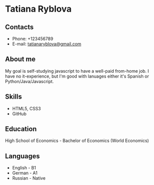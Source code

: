 # Tatiana Ryblova 

## Contacts
+ Phone: +123456789
+ E-mail: tatianaryblova@gmail.com
## About me
My goal is self-studying javascript to have a well-paid from-home job. I have no it-experience, but I'm good with lanuages either it's Spanish or Python/Java/Javascript.
## Skills
+ HTML5, CSS3
+ GitHub
## Education
High School of Economics - Bachelor of Economics (World Economics)
## Languages
+ English - B1
+ German - A1
+ Russian - Native
